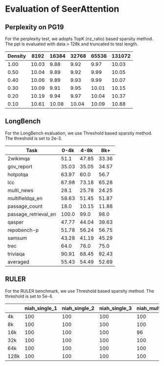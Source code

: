 # Evaluation of SeerAttention


## Perplexity on PG19
For the perplexity test, we adopts TopK (nz_ratio) based sparsity method. 
The ppl is evaluated with data > 128k and truncated to test length. 

| Density | 8192  | 16384 | 32768 | 65536 | 131072 |
|---------|-------|-------|-------|-------|--------|
| 1.00    | 10.03 | 9.88  | 9.92  | 9.97  | 10.03  |
| 0.50    | 10.04 | 9.89  | 9.92  | 9.99  | 10.05  |
| 0.40    | 10.06 | 9.89  | 9.93  | 9.99  | 10.07  |
| 0.30    | 10.09 | 9.91  | 9.95  | 10.01 | 10.15  |
| 0.20    | 10.19 | 9.94  | 9.97  | 10.04 | 10.37  |
| 0.10    | 10.61 | 10.08 | 10.04 | 10.09 | 10.88  |

## LongBench

For the LongBench evaluation, we use Threshold based sparsity method. The threshold is set to 2e-3. 

| Task                 | 0-4k  | 4-8k  | 8k+   |
|----------------------|-------|-------|-------|
| 2wikimqa             | 51.1  | 47.85 | 33.36 |
| gov_report           | 35.03 | 35.05 | 34.57 |
| hotpotqa             | 63.97 | 60.0  | 56.7  |
| lcc                  | 67.98 | 73.18 | 65.28 |
| multi_news           | 28.1  | 25.78 | 24.25 |
| multifieldqa_en      | 58.63 | 51.45 | 51.87 |
| passage_count        | 18.0  | 10.15 | 11.88 |
| passage_retrieval_en | 100.0 | 99.0  | 98.0  |
| qasper               | 47.77 | 44.04 | 39.63 |
| repobench-p          | 51.78 | 56.24 | 56.75 |
| samsum               | 43.28 | 41.19 | 45.29 |
| trec                 | 64.0  | 76.0  | 75.0  |
| triviaqa             | 90.91 | 88.45 | 92.43 |
| averaged             | 55.43 | 54.49 | 52.69 |


## RULER
For the RULER benchmark, we use Threshold based sparsity method. The threshold is set to 5e-4. 

|          | niah_single_1 | niah_single_2 | niah_single_3 | niah_multikey_1 | niah_multikey_2 | niah_multikey_3 | niah_multivalue | niah_multiquery | vt   | cwe   | fwe   | qa_1 | qa_2 | avg    |
|----------|---------------|---------------|---------------|-----------------|-----------------|-----------------|-----------------|-----------------|------|-------|-------|------|------|--------|
| 4k       | 100           | 100           | 100           | 100             | 100             | 100             | 100             | 100             | 99.2 | 100   | 90.67 | 84   | 68   | 95.53  |
| 8k       | 100           | 100           | 100           | 100             | 100             | 100             | 100             | 100             | 99.2 | 98    | 88    | 68   | 52   | 92.71  |
| 16k      | 100           | 100           | 100           | 96              | 100             | 100             | 100             | 100             | 100  | 85.6  | 90.67 | 68   | 56   | 92.02  |
| 32k      | 100           | 100           | 100           | 100             | 96              | 100             | 92              | 99              | 99.2 | 50.8  | 93.33 | 72   | 48   | 88.49  |
| 64k      | 100           | 100           | 100           | 100             | 100             | 92              | 94              | 99              | 97.6 | 8     | 82.67 | 64   | 48   | 83.48  |
| 128k     | 100           | 100           | 100           | 100             | 76              | 56              | 94              | 94              | 75.2 | 0     | 66.67 | 64   | 28   | 73.37  |